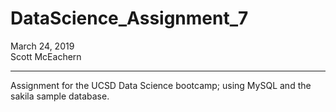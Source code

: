 # DataScience_Assignment_7 
March 24, 2019  
Scott McEachern  
  
  
---
Assignment for the UCSD Data Science bootcamp; using MySQL and the sakila sample database.
